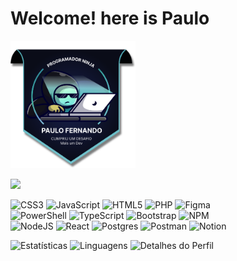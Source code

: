


# Welcome! here is Paulo
<img width="200" src="./img/selo.png" alt="Certificados">

![](https://komarev.com/ghpvc/?username=PauloTIgit-github-username) <br>

![CSS3](https://img.shields.io/badge/css3-%231572B6.svg?style=flat&logo=css3&logoColor=white) ![JavaScript](https://img.shields.io/badge/javascript-%23323330.svg?style=flat&logo=javascript&logoColor=%23F7DF1E) ![HTML5](https://img.shields.io/badge/html5-%23E34F26.svg?style=flat&logo=html5&logoColor=white) ![PHP](https://img.shields.io/badge/php-%23323330.svg?style=flat&logo=php&logoColor=%7BB4) ![Figma](https://img.shields.io/badge/figma-%23F24E1E.svg?style=flat&logo=figma&logoColor=white) <br>
![PowerShell](https://img.shields.io/badge/PowerShell-%235391FE.svg?style=flat&logo=powershell&logoColor=white) ![TypeScript](https://img.shields.io/badge/typescript-%23007ACC.svg?style=flat&logo=typescript&logoColor=white) ![Bootstrap](https://img.shields.io/badge/bootstrap-%238511FA.svg?style=flat&logo=bootstrap&logoColor=white) ![NPM](https://img.shields.io/badge/NPM-%23CB3837.svg?style=flat&logo=npm&logoColor=white) <br>
![NodeJS](https://img.shields.io/badge/node.js-6DA55F?style=flat&logo=node.js&logoColor=white) ![React](https://img.shields.io/badge/react-%2320232a.svg?style=flat&logo=react&logoColor=%2361DAFB) ![Postgres](https://img.shields.io/badge/postgres-%23316192.svg?style=flat&logo=postgresql&logoColor=white)  ![Postman](https://img.shields.io/badge/Postman-FF6C37?style=flat&logo=postman&logoColor=white) ![Notion](https://img.shields.io/badge/Notion-%23000000.svg?style=flat&logo=notion&logoColor=white) 


![Estatísticas](http://github-profile-summary-cards.vercel.app/api/cards/stats?username=PauloTIgit&theme=algolia)
![Linguagens](http://github-profile-summary-cards.vercel.app/api/cards/repos-per-language?username=PauloTIgit&hide=Html&theme=algolia) 
![Detalhes do Perfil](http://github-profile-summary-cards.vercel.app/api/cards/profile-details?username=PauloTIgit&theme=algolia)
